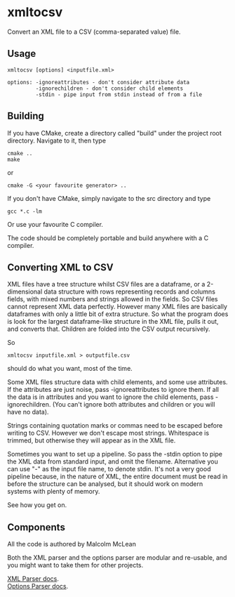 # xmltocsv
Convert an XML file to a CSV (comma-separated value) file.

## Usage
```
xmltocsv [options] <inputfile.xml>

options: -ignoreattributes - don't consider attribute data
         -ignorechildren - don't consider child elements
         -stdin - pipe input from stdin instead of from a file
```

## Building
If you have CMake, create a directory called "build" under the project
root directory. Navigate to it, then type
```
cmake ..
make
```
or
```
cmake -G <your favourite generator> ..
```
If you don't have CMake, simply navigate to the src directory and type
```
gcc *.c -lm
```
Or use your favourite C compiler.

The code should be completely portable and build anywhere with a C compiler.

## Converting XML to CSV
XML files have a tree structure whilst CSV files are a dataframe, or a 2-dimensional 
data structure with rows representing records and columns fields, with mixed numbers 
and strings allowed in the fields. So CSV files cannot represent XML data perfectly.
However many XML files are basically dataframes with only a little bit of extra
structure. So what the program does is look for the largest dataframe-like structure
in the XML file, pulls it out, and converts that. Children are folded into the CSV
output recursively.

So
```
xmltocsv inputfile.xml > outputfile.csv
```
should do what you want, most of the time.

Some XML files structure data with child elements, and some use attributes. If the
attributes are just noise, pass -ignoreattributes to ignore them. If all the data
is in attributes and you want to ignore the child elements, pass -ignorechildren.
(You can't ignore both attributes and children or you will have no data).

Strings containing quotation marks or commas need to be escaped before writing
to CSV. However we don't escape most strings. Whitespace is trimmed, but otherwise they
will appear as in the XML file.

Sometimes you want to set up a pipeline. So pass the -stdin option to pipe the XML
data from standard input, and omit the filename. Alternative you can use "-" as the 
input file name, to denote stdin. It's not a very good pipeline because, in the nature 
of XML, the entire document must be read in before the structure can be analysed, but 
it should work on modern systems with plenty of memory.

See how you get on.

## Components
All the code is authored by Malcolm McLean

Both the XML parser and the options parser are modular and re-usable, and you might want
to take them for other projects. 

[XML Parser docs](http://malcolmmclean.github.io/babyxrc/usingxmlparser.html).  
[Options Parser docs](http://malcolmmclean.github.io/babyxrc/usingoptions.html).
